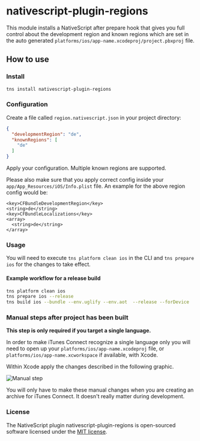 nativescript-plugin-regions
=======================================

This module installs a NativeScript after prepare hook that gives you full control about the development region and 
known regions which are set in the auto generated `platforms/ios/app-name.xcodeproj/project.pbxproj` file. 

How to use
----------

### Install

```bash
tns install nativescript-plugin-regions
```

### Configuration

Create a file called `region.nativescript.json` in your project directory:

```json
{
  "developmentRegion": "de",
  "knownRegions": [
    "de"
  ]
}
```

Apply your configuration. Multiple known regions are supported.

Please also make sure that you apply correct config inside your `app/App_Resources/iOS/Info.plist` file.
An example for the above region config would be:

```plist
<key>CFBundleDevelopmentRegion</key>
<string>de</string>
<key>CFBundleLocalizations</key>
<array>
  <string>de</string>
</array>
```

### Usage

You will need to execute `tns platform clean ios` in the CLI and `tns prepare ios` for the changes to take effect.

#### Example workflow for a release build

```bash
tns platform clean ios
tns prepare ios --release
tns build ios --bundle --env.uglify --env.aot  --release --forDevice
```

### Manual steps after project has been built

__This step is only required if you target a single language.__

In order to make iTunes Connect recognize a single language only you will need to open up your
`platforms/ios/app-name.xcodeproj` file, or `platforms/ios/app-name.xcworkspace` if available, with Xcode.

Within Xcode apply the changes described in the following graphic.

![Manual step](https://cdn.rawgit.com/hettiger/nativescript-plugin-regions/023b53c2/manual-step.png)

You will only have to make these manual changes when you are creating an archive for iTunes Connect.
It doesn't really matter during development.

### License

The NativeScript plugin nativescript-plugin-regions is open-sourced software licensed under the [MIT license](https://opensource.org/licenses/MIT).
